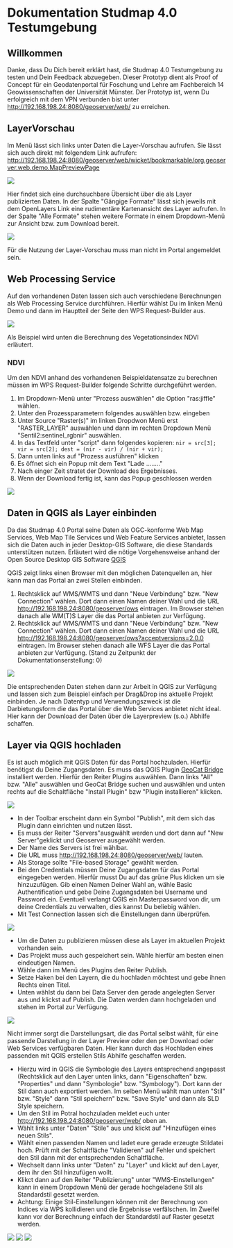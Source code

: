 # Dokumentation Studmap 4.0 Testumgebung

## Willkommen

Danke, dass Du Dich bereit erklärt hast, die Studmap 4.0 Testumgebung zu testen und Dein Feedback abzuegeben.
Dieser Prototyp dient als Proof of Concept für ein Geodatenportal für Foschung und Lehre am Fachbereich 14 Geowissenschaften der Universität Münster.
Der Prototyp ist, wenn Du erfolgreich mit dem VPN verbunden bist unter http://192.168.198.24:8080/geoserver/web/ zu erreichen.

## LayerVorschau

Im Menü lässt sich links unter Daten die Layer-Vorschau aufrufen. Sie lässt sich auch direkt mit folgendem Link aufrufen: http://192.168.198.24:8080/geoserver/web/wicket/bookmarkable/org.geoserver.web.demo.MapPreviewPage

![](https://github.com/Studmap-4-0/Dokumentation/blob/main/1.png)

Hier findet sich eine durchsuchbare Übersicht über die als Layer publizierten Daten. 
In der Spalte "Gängige Formate" lässt sich jeweils mit dem OpenLayers Link eine rudimentäre Kartenansicht des Layer aufrufen. In der Spalte "Alle Formate" stehen weitere Formate in einem Dropdown-Menü zur Ansicht bzw. zum Download bereit.

![](https://github.com/Studmap-4-0/Dokumentation/blob/main/2.png)

Für die Nutzung der Layer-Vorschau muss man nicht im Portal angemeldet sein.

## Web Processing Service

Auf den vorhandenen Daten lassen sich auch verschiedene Berechnungen als Web Processing Service durchführen.
Hierfür wählst Du im linken Menü Demo und dann im Hauptteil der Seite den WPS Request-Builder aus.

![](https://github.com/Studmap-4-0/Dokumentation/blob/main/3.png)


Als Beispiel wird unten die Berechnung des Vegetationsindex NDVI erläutert.
### NDVI

Um den NDVI anhand des vorhandenen Beispieldatensatze zu berechnen müssen im WPS Request-Builder folgende Schritte durchgeführt werden.

1. Im Dropdown-Menü unter "Prozess auswählen" die Option "ras:jiffle" wählen.
2. Unter den Prozessparametern folgendes auswählen bzw. eingeben
3. Unter Source "Raster(s)" im linken Dropdwon Menü erst "RASTER_LAYER" auswählen und dann im rechten Dropdown Menü "Sentil2:sentinel_rgbnir" auswählen.
4. In das Textfeld unter "script" dann folgendes kopieren: `nir = src[3]; vir = src[2]; dest = (nir - vir) / (nir + vir);`
5. Dann unten links auf "Prozess ausführen" klicken
6. Es öffnet sich ein Popup mit dem Text "Lade ........"
7. Nach einger Zeit stratet der Download des Ergebnisses.
8. Wenn der Download fertig ist, kann das Popup geschlossen werden

![](https://github.com/Studmap-4-0/Dokumentation/blob/main/4.png)


## Daten in QGIS als Layer einbinden

Da das Studmap 4.0 Portal seine Daten als OGC-konforme Web Map Services, Web Map Tile Services und Web Feature Services anbietet, lassen sich die Daten auch in jeder Desktop-GIS Software, die diese Standards unterstützen nutzen. Erläutert wird die nötige Vorgehensweise anhand der Open Source Desktop GIS Software [QGIS](https://qgis.org/de/site/forusers/download.html)

QGIS zeigt links einen Browser mit den möglichen Datenquellen an, hier kann man das Portal an zwei Stellen einbinden.

1. Rechtsklick auf WMS/WMTS und dann "Neue Verbindung" bzw. "New Connection" wählen. Dort dann einen Namen deiner Wahl und die URL http://192.168.198.24:8080/geoserver/ows eintragen. Im Browser stehen danach alle WM(T)S Layer die das Portal anbieten zur Verfügung.
2. Rechtsklick auf WMS/WMTS und dann "Neue Verbindung" bzw. "New Connection" wählen. Dort dann einen Namen deiner Wahl und die URL http://192.168.198.24:8080/geoserver/ows?acceptversions=2.0.0 eintragen. Im Browser stehen danach alle WFS Layer die das Portal anbieten zur Verfügung. (Stand zu Zeitpunkt der Dokumentationserstellung: 0)

![](https://github.com/Studmap-4-0/Dokumentation/blob/main/5.png)

Die entsprechenden Daten stehen dann zur Arbeit in QGIS zur Verfügung und lassen sich zum Beispiel einfach per Drag&Drop ins aktuelle Projekt einbinden.
Je nach Datentyp und Verwendungszweck ist die Darbietungsform die das Portal über die Web Services anbietet nicht ideal. Hier kann der Download der Daten über die Layerpreview (s.o.) Abhilfe schaffen.

## Layer via QGIS hochladen

Es ist auch möglich mit QGIS Daten für das Portal hochzuladen. Hierfür benötigst du Deine Zugangsdaten.
Es muss das QGIS Plugin [GeoCat Bridge](https://geocat.github.io/qgis-bridge-plugin/latest/index.html) installiert werden.
Hierfür den Reiter Plugins auswählen. Dann links "All" bzw. "Alle" auswählen und GeoCat Bridge suchen und auswählen und unten rechts auf die Schaltfläche "Install Plugin" bzw "Plugin installieren" klicken.

![](https://github.com/Studmap-4-0/Dokumentation/blob/main/7.png)

- In der Toolbar erscheint dann ein Symbol "Publish", mit dem sich das Plugin dann einrichten und nutzen lässt.
- Es muss der Reiter "Servers"ausgwählt werden und dort dann auf "New Server"geklickt und Geoserver ausgewählt werden.
- Der Name des Servers ist frei wählbar.
- Die URL muss http://192.168.198.24:8080/geoserver/web/ lauten.
- Als Storage sollte "File-based Storage" gewählt werden.
- Bei den Credentials müssen Deine Zugangsdaten für das Portal eingegeben werden. Hierfür musst Du auf das grüne Plus klicken um sie hinzuzufügen. Gib einen Namen Deiner Wahl an, wähle Basic Authentification und gebe Deine Zugangsdaten bei Username und Password ein. Eventuell verlangt QGIS ein Masterpassword von dir, um deine Credentials zu verwalten, dies kannst Du beliebig wählen.
- Mit Test Connection lassen sich die Einstellungen dann überprüfen.

![](https://github.com/Studmap-4-0/Dokumentation/blob/main/8.png)

- Um die Daten zu publizieren müssen diese als Layer im aktuellen Projekt vorhanden sein.
- Das Projekt muss auch gespeichert sein. Wähle hierfür am besten einen eindeutigen Namen.
- Wähle dann im Menü des Plugins den Reiter Publish.
- Setze Haken bei den Layern, die du hochladen möchtest und gebe ihnen Rechts einen Titel.
- Unten wählst du dann bei Data Server den gerade angelegten Server aus und klickst auf Publish. Die Daten werden dann hochgeladen und stehen im Portal zur Verfügung.

![](https://github.com/Studmap-4-0/Dokumentation/blob/main/9.png)

Nicht immer sorgt die Darstellungsart, die das Portal selbst wählt, für eine passende Darstellung in der Layer Preview oder den per Download oder Web Services verfügbaren Daten.
Hier kann durch das Hochladen eines passenden mit QGIS erstellen Stils Abhilfe geschaffen werden. 
- Hierzu wird in QGIS die Symbologie des Layers entsprechend angepasst (Rechtsklick auf den Layer unten links, dann "Eigenschaften" bzw. "Properties" und dann "Symbologie" bzw. "Symbology"). Dort kann der Stil dann auch exportiert werden. Im selben Menü wählt man unten "Stil" bzw. "Style" dann "Stil speichern" bzw. "Save Style" und dann als SLD Style speichern.
- Um den Stil im Potral hochzuladen meldet euch unter http://192.168.198.24:8080/geoserver/web/ oben an.
- Wählt links unter "Daten" "Stile" aus und klickt auf "Hinzufügen eines neuen Stils".
- Wählt einen passenden Namen und ladet eure gerade erzeugte Stildatei hoch.
  Prüft mit der Schaltfläche "Validieren" auf Fehler und speichert den Stil dann mit der entsprechenden Schaltfläche.
- Wechselt dann links unter "Daten" zu "Layer" und klickt auf den Layer, dem ihr den Stil hinzufügen wollt.
- Klikct dann auf den Reiter "Publizierung" unter "WMS-Einstellungen" kann in einem Dropdown Menü der gerade hochgeladene Stil als Standardstil gesetzt werden.
- Achtung: Einige Stil-Einstellungen können mit der Berechnung von Indices via WPS kollidieren und die Ergebnisse verfälschen. Im Zweifel kann vor der Berechnung einfach der Standardstil auf Raster gesetzt werden.

![](https://github.com/Studmap-4-0/Dokumentation/blob/main/11.png)
![](https://github.com/Studmap-4-0/Dokumentation/blob/main/12.png)
![](https://github.com/Studmap-4-0/Dokumentation/blob/main/10.png)
